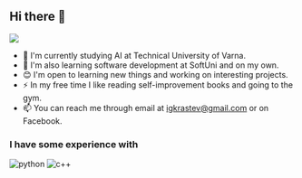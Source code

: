 ## Hi there 👋
![](https://komarev.com/ghpvc/?username=IvanKrstv&color=green)

- 🏫 I'm currently studying AI at Technical University of Varna.
- 🌱 I'm also learning software development at SoftUni and on my own.
- 😊 I'm open to learning new things and working on interesting projects.
- ⚡ In my free time I like reading self-improvement books and going to the gym.
- 📫 You can reach me through email at igkrastev@gmail.com or on Facebook.

<h3>I have some experience with</h3>
<p>
 <img alt="python" src="[https://img.shields.io/badge/Python-dodgerblue?style=flat&logo=python&logoColor=yellow]" />
 <img alt="c++" src="[https://img.shields.io/badge/C%2B%2B-mediumslateblue?style=flat&logo=cplusplus&logoColor=royalblue]" />
</p>
